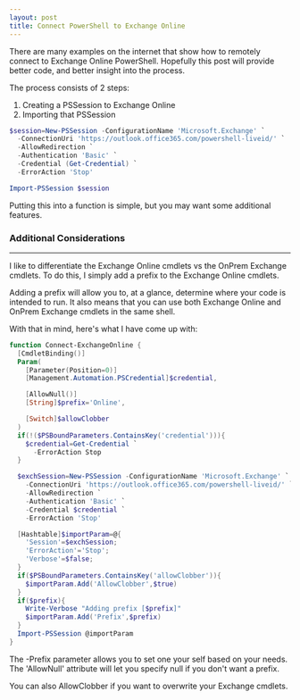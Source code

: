 ```yaml
---
layout: post
title: Connect PowerShell to Exchange Online
---
```


<p>
  There are many examples on the internet that show how to
  remotely connect to Exchange Online PowerShell.
  Hopefully this post will provide better code, 
  and better insight into the process.
</p>

The process consists of 2 steps:
1. Creating a PSSession to Exchange Online
2. Importing that PSSession

```powershell
$session=New-PSSession -ConfigurationName 'Microsoft.Exchange' `
  -ConnectionUri 'https://outlook.office365.com/powershell-liveid/' `
  -AllowRedirection `
  -Authentication 'Basic' `
  -Credential (Get-Credential) `
  -ErrorAction 'Stop'

Import-PSSession $session
```
<p>
  Putting this into a function is simple, 
  but you may want some additional features.
</p>

### Additional Considerations
----

<p>
  I like to differentiate the Exchange Online cmdlets vs
  the OnPrem Exchange cmdlets.  
  To do this, I simply add a prefix to the Exchange Online cmdlets.
</p>
<p>
  Adding a prefix will allow you to, at a glance, determine 
  where your code is intended to run.
  It also means that you can use both Exchange Online and OnPrem Exchange
  cmdlets in the same shell.
</p>
<p>
  With that in mind, here's what I have come up with:
</p>

```powershell
function Connect-ExchangeOnline {
  [CmdletBinding()]
  Param(
    [Parameter(Position=0)]
    [Management.Automation.PSCredential]$credential,

    [AllowNull()]
    [String]$prefix='Online',

    [Switch]$allowClobber
  )
  if(!($PSBoundParameters.ContainsKey('credential'))){
    $credential=Get-Credential `
      -ErrorAction Stop
  }

  $exchSession=New-PSSession -ConfigurationName 'Microsoft.Exchange' `
    -ConnectionUri 'https://outlook.office365.com/powershell-liveid/' `
    -AllowRedirection `
    -Authentication 'Basic' `
    -Credential $credential `
    -ErrorAction 'Stop'

  [Hashtable]$importParam=@{
    'Session'=$exchSession;
    'ErrorAction'='Stop';
    'Verbose'=$false;
  }
  if($PSBoundParameters.ContainsKey('allowClobber')){
    $importParam.Add('AllowClobber',$true)
  }
  if($prefix){
    Write-Verbose "Adding prefix [$prefix]"
    $importParam.Add('Prefix',$prefix)
  }
  Import-PSSession @importParam
}
```
<p>
  The -Prefix parameter allows you to set one your self based on your needs.
  The 'AllowNull' attribute will let you specify null if you don't want a prefix.

  You can also AllowClobber if you want to overwrite your Exchange cmdlets.
</p>

